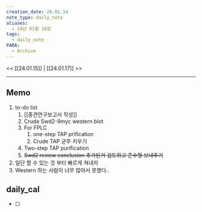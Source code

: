 ```yaml
---
creation_date: 24.01.14
note_type: daily_note
aliases:
  - 24년 01월 16일
tags:
  - daily_note
PARA:
  - Archive
---
```

<< [[24.01.15]] | [[24.01.17]] >>

---

## Memo
1.  to-do list
	1. [[중견연구보고서 작성]] 
	2. Crude Swd2-9myc western blot
	3. For FPLC
		1. one-step TAP prification
		2. Crude TAP 균주 키우기
	4. Two-step TAP purification 
	5. ~~Swd2 review conclusion 추가된거 검토하고 준수형 보내주기~~
2. 일단 할 수 있는 것 부터 빠르게 쳐내자
3. Western 하는 사람이 너무 많아서 못했다..

## daily_cal
- [ ] 

